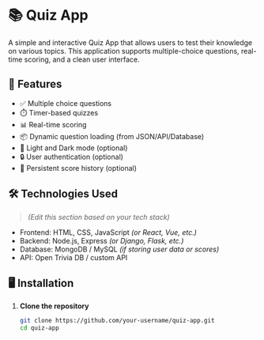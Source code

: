 # 📚 Quiz App

A simple and interactive Quiz App that allows users to test their knowledge on various topics. This application supports multiple-choice questions, real-time scoring, and a clean user interface.

## 🚀 Features

- ✅ Multiple choice questions
- ⏱️ Timer-based quizzes
- 📊 Real-time scoring
- 📦 Dynamic question loading (from JSON/API/Database)
- 🌙 Light and Dark mode (optional)
- 🔒 User authentication (optional)
- 💾 Persistent score history (optional)

## 🛠️ Technologies Used

> *(Edit this section based on your tech stack)*

- Frontend: HTML, CSS, JavaScript *(or React, Vue, etc.)*
- Backend: Node.js, Express *(or Django, Flask, etc.)*
- Database: MongoDB / MySQL *(if storing user data or scores)*
- API: Open Trivia DB / custom API

## 🖥️ Installation

1. **Clone the repository**
   ```bash
   git clone https://github.com/your-username/quiz-app.git
   cd quiz-app


